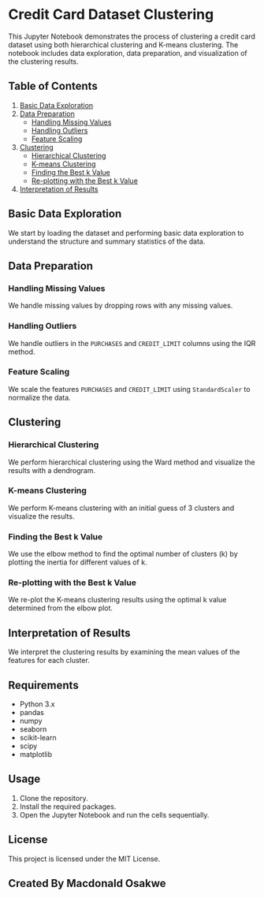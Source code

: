 # Credit Card Dataset Clustering

This Jupyter Notebook demonstrates the process of clustering a credit card dataset using both hierarchical clustering and K-means clustering. The notebook includes data exploration, data preparation, and visualization of the clustering results.

## Table of Contents

1. [Basic Data Exploration](#basic-data-exploration)
2. [Data Preparation](#data-preparation)
    - [Handling Missing Values](#handling-missing-values)
    - [Handling Outliers](#handling-outliers)
    - [Feature Scaling](#feature-scaling)
3. [Clustering](#clustering)
    - [Hierarchical Clustering](#hierarchical-clustering)
    - [K-means Clustering](#k-means-clustering)
    - [Finding the Best k Value](#finding-the-best-k-value)
    - [Re-plotting with the Best k Value](#re-plotting-with-the-best-k-value)
4. [Interpretation of Results](#interpretation-of-results)

## Basic Data Exploration

We start by loading the dataset and performing basic data exploration to understand the structure and summary statistics of the data.

## Data Preparation

### Handling Missing Values

We handle missing values by dropping rows with any missing values.

### Handling Outliers

We handle outliers in the `PURCHASES` and `CREDIT_LIMIT` columns using the IQR method.

### Feature Scaling

We scale the features `PURCHASES` and `CREDIT_LIMIT` using `StandardScaler` to normalize the data.

## Clustering

### Hierarchical Clustering

We perform hierarchical clustering using the Ward method and visualize the results with a dendrogram.

### K-means Clustering

We perform K-means clustering with an initial guess of 3 clusters and visualize the results.

### Finding the Best k Value

We use the elbow method to find the optimal number of clusters (k) by plotting the inertia for different values of k.

### Re-plotting with the Best k Value

We re-plot the K-means clustering results using the optimal k value determined from the elbow plot.

## Interpretation of Results

We interpret the clustering results by examining the mean values of the features for each cluster.

## Requirements

- Python 3.x
- pandas
- numpy
- seaborn
- scikit-learn
- scipy
- matplotlib

## Usage

1. Clone the repository.
2. Install the required packages.
3. Open the Jupyter Notebook and run the cells sequentially.

## License

This project is licensed under the MIT License.

##  Created By Macdonald Osakwe
